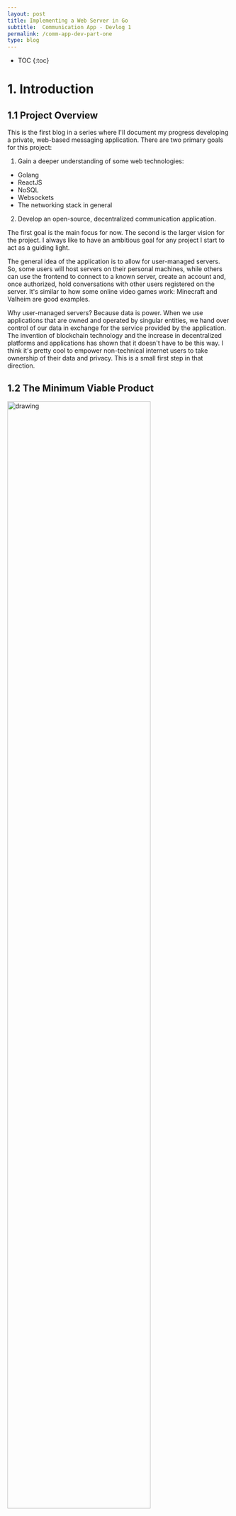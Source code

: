```yaml
---
layout: post
title: Implementing a Web Server in Go
subtitle:  Communication App - Devlog 1
permalink: /comm-app-dev-part-one
type: blog
---
```


* TOC
{:toc}

# 1. Introduction

## 1.1 Project Overview

This is the first blog in a series where I'll document my progress developing a private, web-based messaging application. There are two primary goals for this project:

1. Gain a deeper understanding of some web technologies:
- Golang
- ReactJS
- NoSQL
- Websockets
- The networking stack in general

2. Develop an open-source, decentralized communication application.

The first goal is the main focus for now. The second is the larger vision for the project. I always like to have an ambitious goal for any project I start to act as a guiding light.

The general idea of the application is to allow for user-managed servers. So, some users will host servers on their personal machines, while others can use the frontend to connect to a known server, create an account and, once authorized, hold conversations with other users registered on the server. It's similar to how some online video games work: Minecraft and Valheim are good examples.

Why user-managed servers? Because data is power. When we use applications that are owned and operated by singular entities, we hand over control of our data in exchange for the service provided by the application. The invention of blockchain technology and the increase in decentralized platforms and applications has shown that it doesn't have to be this way. I think it's pretty cool to empower non-technical internet users to take ownership of their data and privacy. This is a small first step in that direction.  

## 1.2 The Minimum Viable Product

<img src="{{site.url}}/public/media/comm/p1/architecture.jpeg" alt="drawing" width="80%" style="margin: 0 auto"/>

The unique aspect of this application is the user-hosted server. Ideally anyone, regardless of technical ability, will be able to download the server code and run an instance on their own machine. The client is a simple web-based interface that can connect to and interact with a server.

Here are the functional requirements for the server MVP:
1. Create an account
2. Login to an existing account
3. Manage conversations with other users
4. Send and recieve messages in real time
5. Manage user access

The client MVP will need to enable all of the above functionality, while also being intuitive and pretty.

Each of these posts will describe the implementation of a small set of features. For now I'll include as many details as possible. As the application grows in complexity though I may have to switch to summarizing. We'll see what happens...

In this post I'll talk about the following features:
1. Server initialization and startup
2. Logging
3. Command Line Interface
4. The first HTTP endpoint: User Registration

## 1.3 Disclaimer...

A couple things I'd like to note before moving forward:
1. The client: I'm not going to work on a nice looking frontend until the server MVP is finished. Any client code I write for now will be for testing the functionality of the server. It'll be vanilla JavaScript and not pretty.
2. Concurrency: Go has really nice features for writing concurrent code, and concurrency will be absolutely necessary for this application to scale. While I'm keeping this in mind, I probably won't implement hardcore concurrency until I have a better idea of how all the pieces of the system are going to fit together. Once I have an MVP I'll run experiments to find the best use of concurrency.
3. I'm developing and testing everything locally. Opening up a local network to the big bad internet is a whole process with it's own set of complications. I'll address this and it's security implications when I'm further along. 
4. Errors and Constants: To keep the code concise, I won't be showing the declaration of constants or error checking. Constants are denoted by all caps, snake case variables, and errors will be checked... I promise.

## 1.4 Why Go?

The website says it best[[1]](#go-dev):
- It's open source and supported by Google
- It's easy to learn
- It has built-in concurrenty and a robust standard library
- A growing ecosystem

Talking points like this can sometimes just be meaningless fluff. The reason I included them though is because they feel true with Go. The best way I know to explain the language is that it's no nonsense. It's extremely simple in the best way. It's like C for the modern age.

I'll refrain from fanboying further. Here are specific reasons I decided to use it for this project:
1. Concurrency: It's concurrency api is really hard to beat.  
2. Static typed and compiled: The binary contains the entire runtime so there's no interpreter to deal with, which is always preferred in my mind. It *is* garbage collected, which I was suprised to learn. But it runs concurrently and tons of work has gone into overcoming traditional GC performance issues. The details could fill an entire post. Check out [this](https://go.dev/blog/ismmkeynote) talk if you want to learn more.
3. Networking libraries: Writing networking code is so frictionless with the exisiting libraries.

# 2. Feature Implementations

## 2.1 The Server

We'll start dead simple. An empty struct to represent the Server:

{% highlight golang %}

// File: server/server.go

type Server struct {

}

func NewServer() Server {
    return Server{}
}

{% endhighlight %}

And the entry point:

{% highlight golang %}

// File: main.go

func main() {
    cxt := NewServer()
}

{% endhighlight %}

The server struct will be gradually filled with the systems/objects required to run a server. 

## 2.2 Server initialization and Startup

There are two potential launch states for the server.

1. Initialization - the first launch
2. Startup - any subsequent launch

### 2.2.1 Initialization

The server needs a directory to store persistant data. In the first extension of NewServer, I'll check for the existence of a given directory and execute initialization code if necessary. 

{% highlight golang %}

// File: server/server.go

func NewServer(serverDir string) Server {
    exists, err := utils.PathExists(serverDir)

    if !exists {
        initializeServer()
    }
    ...
}

// File: main.go

func main() {
    cxt := NewServer("./srv")
}

{% endhighlight %}

The utils.PathExists comes from a local package that will hold general helper functions. PathExists wraps a couple other functions from Go's os package: os.Stat and os.IsNotExists.

{% highlight golang %}

// File: utils/file.go

func PathExists(path string) (bool, error) {
    _, err := os.Stat(path)
    if err == nil { return true, nil }
    if os.IsNotExist(err) { return false, nil }
    return false, err
}

{% endhighlight %}

os.Stat returns a FileInfo struct describing the named file, while os.IsNotExist checks if the error returned by os.Stat indicates that the file or directory does not exist[[2]](#go-os)[[3]](#go-os-stat)[[4]](#go-os-isnotexist)[[5]](#go-os-fileinfo).

Before implementing initializeServer, I'll add a new struct to hold all of the server directories and file paths. It's called ServerDiskContext. The only directories I need right now are base and log. I'll use the Join function from Go's filepath library to generate subdirectories[[6]](#go-filepath-join), and the updated code looks like this:

{% highlight golang %}

// File: server/server.go

type ServerDiskContext struct {
    BaseDir string
    LogDir string
}

func NewServer(serverDir string) Server {
    ...
    diskCxt := ServerDiskContext{
        BaseDir: serverDir, 
        LogDir: filepath.Join(serverDir, LOG_DIRECTORY),
    }

    if !exists {
        initializeServer(diskCxt)
    }
    ...
}

{% endhighlight %}

Now I'll implement initializeServer. For now the job of this function is simply to create the directories specified in the ServerDiskContext struct[[7]](#go-os-mkdir).

{% highlight golang %}

// File: server/server.go

func initializeServer(diskContext ServerDiskContext) {
    err := os.Mkdir(diskContext.BaseDir, 0755)
    ...
    err = os.Mkdir(diskContext.LogDir, 0755)
    ...
}

{% endhighlight %}

Building and running the code so far produces a directory like this:

```bash
C:.
│   <server>.exe
│
└───srv
    └───log
```

### 2.2.2 Startup

Now I want a function where I can put code to load and generate resources. There isn't anything happening here yet, but I'm including it now so it can be extended later.

{% highlight golang %}

// File: server/server.go

type Server struct {
    DiskContext ServerDiskContext
}

func NewServer(serverDir string) *Server {
    ...
    server := startupServer(diskCxt)
    return server
}

func startupServer(diskContext ServerDiskContext) *Server {
    return &Server{
        DiskContext: diskContext,
    }
}

{% endhighlight %}

## 2.3 Logging

I'd like a way to track the actions of the server without muddying up the terminal with print statements. There's a nice logging package available for Go that I'll use for now[[8]](#go-log). It has various print functions built in and functionality to pipe the output to a specified file. This is all I need to get started. I'll add a server method to generate a new log file and then log the end of the NewServer function.

{% highlight golang %}

func NewServer(serverDir string) *Server {
    ...
    log.Println("Server startup completed!")
    return server
}

func startupServer(diskContext ServerDiskContext) *Server {
    server := Server{
        DiskContext: diskContext,
    }

    server.GenerateNewLogFile()
    return &server
}

{% endhighlight %}

For now the server will generate a new log file every time it starts up. It will log to that file until it's shut down. I'll probably have to revist this and come up with a different scheme as the complexity of logging increases. 

Now, to implement GenerateNewLogFile. Log files will be named by converting a time stamp from Go's time package[[9]](#go-time) to a string and appending ".log". This is probably something else I'll need to revisit. Right now though I'm keeping things simple until the basic functionality is proven.

{% highlight golang %}

func (s *Server) GenerateNewLogFile() {
	newLogPath := filepath.Join(s.DiskContext.LogDir, 
                                    time.Now().Format("2006-01-02_15_04_05") + ".log")
}

{% endhighlight %}

Next, I'll create the log file and and set the output of the log package. The code below should be self-explanatory, but you can check out the links for more info: os.OpenFile, log.SetFlags, and log.SetOutput[[10]](#go-os-openfile)[[11]](#go-log-setflags)[[12]](#go-log-setoutput).

{% highlight golang %}

func (s *Server) GenerateNewLogFile() {
    ...
    logFile, err := os.OpenFile(newLogPath, 
                                os.O_RDWR | os.O_CREATE | os.O_APPEND, 
                                0666) 

    log.SetFlags(log.Lshortfile | log.LstdFlags)
    log.SetOutput(logFile)
}

{% endhighlight %}

After building and running, the server directory looks like this:

```bash
C:.
│   <server>.exe
│
└───srv
    └───log
            log_2022-01-11_18:58:19     
```

And the contents of the log file are:

```bash
2022/01/11 18:58:19 server.go:37: Server startup completed!
```

## 2.4 Command Line Interface

A command line interface will be necessary to enable user interaction with the server during runtime. Additionaly, for development/debugging purposes, it will be nice to have some hooks into the internals of the server.

The CLI simply reads input from the terminal, checks if the input matches an internal command, and then runs the callback associated with that command. A few default commands will be hard coded into the CLI itself, but the rest of the functionality will be defined by the user of the package.

I'll make a new package called cli, and use Go's bufio[[13]](#go-bufio) package to read input from the terminal.

{% highlight golang %}

// FILE: cli/cli.go

type CLI struct {	
    Reader *bufio.Reader
}

func NewCLI() CLI {
    return CLI{
        Reader: bufio.NewReader(os.Stdin),
    }
}

func (cli *CLI) Run() {
	
    fmt.Println("|------------------------------------|")
    fmt.Println("|----- SERVER CLI Version 0.0.0 -----|")
    fmt.Println("|------------------------------------|")

    for {
        fmt.Print("server> ")

        cmd, err := cli.Reader.ReadString('\n')

        if err != nil {
            fmt.Println("Error! -", err)
        }

        cmd = strings.TrimSpace(cmd)

        fmt.Println(cmd)
    }

}

// File: main.go

func main() {
    ...
    cmdli := cli.NewCLI()
    cmdli.Run()
    ...
}

{% endhighlight %}

The call to bufio.NewReader returns a new bufio.Reader. This is an object that implements the io.Reader interface to allow for buffered reading. Buffered reading reduces the number of system calls by reading a predefined number of bytes at a time into a memory buffer. I'm using the default size, which is defined in the source code to be 4096 bytes[[14]](#go-bufio-newreader)[[15]](#go-io-reader)[[16]](#go-bufio-source).

Side note: The reason buffered reading and writing is important is because both operations are system calls. System calls are special functions that may lead to a [context switch](https://en.wikipedia.org/wiki/Context_switch). A context switches and mode switches are particularly expensive operations. Because of that, it's important to be able to recognize when a function is a system call so it's execution can be limited.

In addition to the bufio package, I'm also using the strings package to clean up the user input[[17]](#go-strings).

The above code produces the following output:

<img src="{{site.url}}/public/media/comm/p1/cli.png" alt="drawing" width="75%" style="margin: 0 auto"/>

More creative visuals for this is a problem for future me.

Now I need a way to add commands. To implement this I'll use a hash map to store command names (string) and their associated data. The data will be in the form of a new struct called CommandInfo that contains the command name, an info string, and a callback function.

{% highlight golang %}

// FILE: cli/cli.go

type CLI struct {	
    ...
    CommandMap map[string]CommandInfo
}

type CommandInfo struct {
    Name string 
    Info string
    Callback func()
}

func (cli *CLI) RegisterCommand(cmdInfo CommandInfo) {
    _, ok := cli.CommandMap[cmdInfo.Name]

    if ok {
        log.Println("Command already registered", cmdInfo.Name)
    } else {
        log.Println("Command successfully registered:", cmdInfo.Name)
        cli.CommandMap[cmdInfo.Name] = cmdInfo
    }
}

{% endhighlight %}

RegisterCommand just ensures there isn't a naming conflict and then adds the command to it's CommandMap.

Next, I'll update NewCLI to add a default "help" command and implement its callback function:

{% highlight golang %}

func NewCLI() CLI {
    cli := CLI{
        Reader: bufio.NewReader(os.Stdin),
        CommandMap: make(map[string]CommandInfo),
    }

    cli.RegisterCommand(CommandInfo{
        Name: "help",
        Info: "This command will help you out",
        Callback: cli.helpCommandCallback,
    })

    return cli
}

func (cli *CLI) helpCommandCallback() {
    if len(cli.CommandMap) == 0 {
        fmt.Println("No commands available")	
    } else {
        fmt.Println("Available Commands:")
        for key, cmdInfo := range cli.CommandMap {
            fmt.Printf("\t- %s: %s\n", key, cmdInfo.Info)
        }
    }
}

{% endhighlight %}

I'll also edit the CLI's Run function to handle commands received from input.

{% highlight golang %}

// FILE: cli/cli.go

func (cli *CLI) Run() {
    ...
    for {
        ...
        cli.handleCommand(cmd)
    }
}

func (cli *CLI) handleCommand(cmd string) {
    cmdInfo, ok := cli.CommandMap[cmd]
    if ok {
        cmdInfo.Callback()
    } else {
        fmt.Println("Unknown Command:", cmd)
    }
}

{% endhighlight %}

Running the "help" command produces: 

<img src="{{site.url}}/public/media/comm/p1/help-command.png" alt="drawing" width="75%" style="margin: 0 auto"/>

## 2.5  User Registration

The last thing I want to touch on in this post is creating the first HTTP endpoint: User Registration.

First, a breathtaking frontend:

<img src="{{site.url}}/public/media/comm/p1/registration.PNG" width="70%" style="margin: 0 auto"/>

And its code:

{% highlight html %}

// FILE: frontend/index.html

<!DOCTYPE html>
<html lang="en">
  <head>
    <meta charset="UTF-8" />
    <meta name="viewport" content="width=device-width, initial-scale=1.0" />
    <meta http-equiv="X-UA-Compatible" content="ie=edge" />
    <title>Communication Application Backend Functionality</title>
	<script src="index.js"></script>
  </head>
  <body>

	<!-- User Registration -->
	<button onclick="onClickRegister()">Register</button>
	<label for="register-uname">Username:</label>
	<input type="text" id="register-uname" name="register-uname">

	<label for="register-password">Password:</label>
	<input type="text" id="register-password" name="register-password">

  </body>
</html> 

{% endhighlight %}

{% highlight javascript %}

// FILE: frontend/index.js

const onClickRegister = async () => {
    var username = document.getElementById("register-uname").value
    var password = document.getElementById("register-password").value

    if (username != "" && password != "") 
    {
        const res = await registerUser(username, password)
        if (res.ok)
        {
            console.log("User Successfully Registered:", username, password)
        }
        else
        {
            const errorText = await res.text();
            console.log("Error:", res.status, errorText)
        }
    }
    else
    {
        console.log("Enter a username and password")
    }
}


const registerUser = async (username, password) => {
    const res = await fetch("http://localhost:8000/register", {
        method: "POST",
        headers: { "Accept": "application/json", "Content-Type": "application/json" },
        body: JSON.stringify({ "username": username, "password": password })
    })

    return res
}

{% endhighlight %}

The above code hits the /register endpoint with a username and password. I'm including it here for the sake of completeness, but I'm not going to talk about it. I'll discuss frontend code when I start developing the frontend. 

I'm using Go's net/http package to handle http functionality[[18]](#go-net). Running a simple server requires only two function calls: http.ListenAndServe and http.HandleFunc. 

{% highlight golang %}

// FILE: main.go

func main() {
    ...
    go cmdli.Run()

    http.HandleFunc("/register", server.RegisterHandler)

    log.Fatal(http.ListenAndServe(":8000", nil))
}

{% endhighlight %}

The function http.ListenAndServe starts an HTTP server on a given port with a given http.Handler. I'm passing nil in place of a handler which means use the DefaultServeMux (mux stands for multiplexer). The job of the handler is simply to execute the appropriate handler for a given request. The http.HandleFunc function adds a handler for a given endpoint to the DefaultServeMux.

Also, you'll notice I added the "go" keyword to the line calling the cli's Run method. This is Go's keyword to create a goroutine, which is Go's version of a thread[[19]](#go-concurrency). The Run and ListenAndServe functions run forever so they both need their own thread of execution. I'll put Run on a goroutine and keep ListenAndServe on the main thread.

Now I need to implement server.RegisterHandler. The function signature required by HandleFunc looks like this:

{% highlight golang %}

func RegisterHandler(w http.ResponseWriter, r *http.Request) {
    ...
}

{% endhighlight %}

The ResponseWriter is an interface that's used by an HTTP handler to construct an HTTP response[[20]](#go-responsewriter). Request represents an HTTP request received by the server[[21]](#go-request).

Here's the actual implementation of the handler:

{% highlight golang %}

// FILE: server/endpoints.go

type RegisterEndpointData struct {
    Username string `json:"username"`
    Password string `json:"password"`
}

func RegisterHandler(w http.ResponseWriter, r *http.Request) {
    if r.URL.Path != "/register" {
        http.Error(w, "404 not found.", http.StatusNotFound)
        return
    }

    if r.Method != "POST" {
        http.Error(w, "Method is not supported.", http.StatusNotFound)
        return
    }

    var reg RegisterEndpointData

    err := json.NewDecoder(r.Body).Decode(&reg)
    if err != nil {
        w.WriteHeader(http.StatusBadRequest)
        log.Println("Error:", err)
    }
}


{% endhighlight %}

First I do a couple checks for good measure: I check that the request URL matches the path expected by this handler, and then I check that the method type is a POST. If either of these checks fail I respond with an appropriate error. Next, I fill a struct with the data sent by the request and also respond with an error if the data isn't what's expected. Right now, the only thing this function really does and process decode the data recieved and send an appropriate response. There is no actual work being done to satisfy the request. In the name of Separation of Concerns, I want to do the work in a separate function. 

To do this, I'll extend the handler to accept a callback function. The callback function should take one argument, RegisterEndpointData, and return a boolean value denoting whether the request succeeded for failed.

{% highlight golang %}

// FILE: server/endpoints.go

func RegisterHandler(callback func(RegisterEndpointData) bool, 
                     w http.ResponseWriter, 
                     r *http.Request) {
    ...

    ok := callback(reg)

    if !ok {
        http.Error(w, "Unable to register user", http.StatusInternalServerError)
    }
}


{% endhighlight %}

Now I need to update the http.HandleFunc call in main:

{% highlight golang %}

// FILE: main.go

func main() {
    ...
    http.HandleFunc("/register", func(w http.ResponseWriter, r *http.Request) {
		server.RegisterHandler(cxt.RegisterUser, w, r)
	})
}

{% endhighlight %}

And last but not least, I'll implement a temporary version of the new server method RegisterHandler:

{% highlight golang %}

// FILE: server/server.go

var registeredUsers  = map[string]string{
    "admin": "password",
}

func (sc *Server) RegisterUser(data RegisterEndpointData) bool {
    for key, _ := range registeredUsers {
        if key == data.Username {
            log.Println("User registration failed. User already exists:", key)
            return false
        }
    }

    registeredUsers[data.Username] = data.Password
    log.Println("User registration success:", data.Username)

    return true
}

{% endhighlight %}

The "database" right now is just an in memory map of usernames and passwords. The RegisterUser method adds a new username and password to the map if it doesn't already exist.

I'm using the python server module to serve up the front end[[22]](#python-server). It's great for development since it's as simple as running the following command in the directory you want to serve:

```bash
python -m http.server <port>
```

To do a little test, I launch the server, run the python script to serve the frontend, and then send the following two requests from the frontend:

<img src="{{site.url}}/public/media/comm/p1/admin-login.png" alt="drawing" width="90%" style="margin: 0 auto"/>
<img src="{{site.url}}/public/media/comm/p1/newuser-login.png" alt="drawing" width="90%" style="margin: 0 auto"/>

And the output of the log file is:

<img src="{{site.url}}/public/media/comm/p1/final-log.png" alt="drawing" width="90%" style="margin: 0 auto"/>


# 3. Final Words

There you have it, a fully functional and robust messaging application...

Just kidding. There's a ton lacking here still, but at least nothing's catching fire.

The very next thing I plan to do is implement an actual database. But that's for the next post.

# 4. References

<a id="go-dev">[1]</a>
[Go Dev](https://go.dev/)
{: style="font-size: 90%; text-align: left; margin: 0px;"}

<a id="go-os">[2]</a> 
[Go os](https://pkg.go.dev/os)
{: style="font-size: 90%; text-align: left; margin: 0px;"}

<a id="go-os-stat">[3]</a> 
[Go stat](https://pkg.go.dev/os#Stat)
{: style="font-size: 90%; text-align: left; margin: 0px;"}

<a id="go-os-isnotexist">[4]</a> 
[Go os IsNotExist](https://pkg.go.dev/os#IsNotExist)
{: style="font-size: 90%; text-align: left; margin: 0px;"}

<a id="go-os-fileinfo">[5]</a> 
[Go os FileInfo](https://pkg.go.dev/os#FileInfo)
{: style="font-size: 90%; text-align: left; margin: 0px;"}

<a id="go-filepath-join">[6]</a> 
[Go filepath Join](https://pkg.go.dev/path/filepath#Join)
{: style="font-size: 90%; text-align: left; margin: 0px;"}

<a id="go-os-mkdir">[7]</a> 
[Go os Mkdir](https://pkg.go.dev/os#Mkdir)
{: style="font-size: 90%; text-align: left; margin: 0px;"}

<a id="go-log">[8]</a> 
[Go log](https://pkg.go.dev/log)
{: style="font-size: 90%; text-align: left; margin: 0px;"}

<a id="go-time">[9]</a> 
[Go time](https://pkg.go.dev/time)
{: style="font-size: 90%; text-align: left; margin: 0px;"}

<a id="go-os-openfile">[10]</a>
[Go os OpenFile](https://pkg.go.dev/os#OpenFile)
{: style="font-size: 90%; text-align: left; margin: 0px;"}

<a id="go-log-setflags">[11]</a>
[Go log SetFlags](https://pkg.go.dev/log#SetFlags)
{: style="font-size: 90%; text-align: left; margin: 0px;"}

<a id="go-log-setoutput">[12]</a>
[Go log SetOutput](https://pkg.go.dev/log#SetOutput)
{: style="font-size: 90%; text-align: left; margin: 0px;"}

<a id="go-bufio">[13]</a> 
[Go bufio](https://pkg.go.dev/bufio)
{: style="font-size: 90%; text-align: left; margin: 0px;"}

<a id="go-bufio-newreader">[14]</a>
[Go bufio NewReader](https://pkg.go.dev/bufio#NewReader)
{: style="font-size: 90%; text-align: left; margin: 0px;"}

<a id="go-io-reader">[15]</a>
[Go io Reader](https://pkg.go.dev/io#Reader)
{: style="font-size: 90%; text-align: left; margin: 0px;"}

<a id="go-bufio-src">[16]</a>
[Bufio source](https://cs.opensource.google/go/go/+/refs/tags/go1.17.6:src/bufio/bufio.go;l=32;bpv=1;bpt=1)
{: style="font-size: 90%; text-align: left; margin: 0px;"}

<a id="go-strings">[17]</a>
[Go strings](https://pkg.go.dev/strings)
{: style="font-size: 90%; text-align: left; margin: 0px;"}

<a id="go-net">[18]</a>
[Go net](https://pkg.go.dev/net/http)
{: style="font-size: 90%; text-align: left; margin: 0px;"}

<a id="go-concurrency">[19]</a>
[Go concurrency](https://www.golang-book.com/books/intro/10)
{: style="font-size: 90%; text-align: left; margin: 0px;"}

<a id="go-responsewriter">[20]</a>
[Go response writer](https://pkg.go.dev/net/http#ResponseWriter)
{: style="font-size: 90%; text-align: left; margin: 0px;"}

<a id="go-request">[21]</a>
[Go Request](https://pkg.go.dev/net/http#Request)
{: style="font-size: 90%; text-align: left; margin: 0px;"}

<a id="python-server">[22]</a>
[Python Server](https://docs.python.org/3/library/http.server.html)
{: style="font-size: 90%; text-align: left; margin: 0px;"}